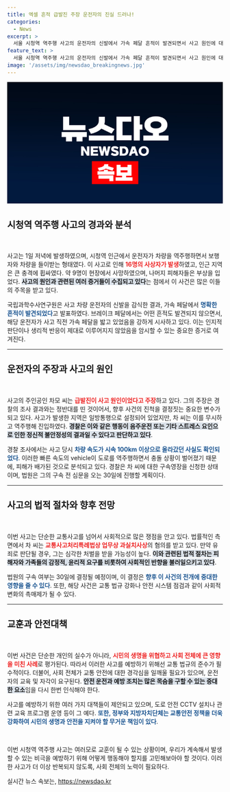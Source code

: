 ```yaml
---
title: 엑셀 흔적 급발진 주장 운전자의 진실 드러나!
categories:
  - News
excerpt: >
  서울 시청역 역주행 사고의 운전자의 신발에서 가속 페달 흔적이 발견되면서 사고 원인에 대한 논란이 재점화됐다. 16명의 사상자를 낸 이번 사건, 운전자는 급발진을 주장하지만, 경찰은 과실을 확인하고 구속을 추진 중이다. 클릭해 더 자세한 내용을 확인하세요!
feature_text: >
  서울 시청역 역주행 사고의 운전자의 신발에서 가속 페달 흔적이 발견되면서 사고 원인에 대한 논란이 재점화됐다. 16명의 사상자를 낸 이번 사건, 운전자는 급발진을 주장하지만, 경찰은 과실을 확인하고 구속을 추진 중이다. 클릭해 더 자세한 내용을 확인하세요!
image: '/assets/img/newsdao_breakingnews.jpg'
---
```


<p><img src="/assets/img/newsdao_breakingnews.jpg" alt="flaretime 속보" /></p>

<h2 data-ke-size="size26">시청역 역주행 사고의 경과와 분석</h2>

<p data-ke-size="size16">&nbsp;</p>

<p>사고는 1일 저녁에 발생하였으며, 시청역 인근에서 운전자가 차량을 역주행하면서 보행자와 차량을 들이받는 형태였다. 이 사고로 인해 <b><span style="color: #ee2323;">16명의 사상자가 발생</span></b>하였고, 인근 지역은 큰 충격에 휩싸였다. 약 9명이 현장에서 사망하였으며, 나머지 피해자들은 부상을 입었다. <b><span style="background-color: #21538527;">사고의 원인과 관련된 여러 증거들이 수집되고 있다</span></b>는 점에서 이 사건은 많은 이들의 주목을 받고 있다. </p>

<p>국립과학수사연구원은 사고 차량 운전자의 신발을 감식한 결과, 가속 페달에서 <b><span style="color: #1a5490;">명확한 흔적이 발견되었다</span></b>고 발표하였다. 브레이크 페달에서는 어떤 흔적도 발견되지 않으면서, 해당 운전자가 사고 직전 가속 페달을 밟고 있었음을 강하게 시사하고 있다. 이는 인지적 판단이나 생리적 반응이 제대로 이루어지지 않았음을 암시할 수 있는 중요한 증거로 여겨진다. </p>

<hr>

<h2 data-ke-size="size26">운전자의 주장과 사고의 원인</h2>

<p data-ke-size="size16">&nbsp;</p>

<p>사고의 주인공인 차모 씨는 <b><span style="color: #ee2323;">급발진이 사고 원인이었다고 주장</span></b>하고 있다. 그의 주장은 경찰의 조사 결과와는 정반대를 띤 것이어서, 향후 사건의 진척을 결정짓는 중요한 변수가 되고 있다. 사고가 발생한 지역은 일방통행으로 설정되어 있었지만, 차 씨는 이를 무시하고 역주행해 진입하였다. <b><span style="background-color: #21538527;">경찰은 이와 같은 행동이 음주운전 또는 기타 스트레스 요인으로 인한 정신적 불안정성의 결과일 수 있다고 판단하고 있다</span></b>.</p>

<p>경찰 조사에서는 사고 당시 <b><span style="color: #1a5490;">차량 속도가 시속 100km 이상으로 올라갔던 사실도 확인되었다</span></b>. 이러한 빠른 속도의 vehicle이 도로를 역주행하면서 충돌 상황이 벌어졌기 때문에, 피해가 배가된 것으로 분석되고 있다. 경찰은 차 씨에 대한 구속영장을 신청한 상태이며, 법원은 그의 구속 전 심문을 오는 30일에 진행할 계획이다. </p>

<hr>

<h2 data-ke-size="size26">사고의 법적 절차와 향후 전망</h2>

<p data-ke-size="size16">&nbsp;</p>

<p>이번 사고는 단순한 교통사고를 넘어서 사회적으로 많은 쟁점을 안고 있다. 법률적인 측면에서 차 씨는 <b><span style="color: #ee2323;">교통사고처리특례법상 업무상 과실치사상</span></b>의 혐의를 받고 있다. 만약 유죄로 판단될 경우, 그는 심각한 처벌을 받을 가능성이 높다. <b><span style="background-color: #21538527;">이와 관련된 법적 절차는 피해자와 가족들의 감정적, 윤리적 요구를 비롯하여 사회적인 반향을 불러일으키고 있다</span></b>.</p>

<p>법원의 구속 여부는 30일에 결정될 예정이며, 이 결정은 <b><span style="color: #1a5490;">향후 이 사건의 전개에 중대한 영향을 줄 수 있다</span></b>. 또한, 해당 사건은 교통 법규 강화나 안전 시스템 점검과 같이 사회적 변화의 촉매제가 될 수 있다. </p>

<hr>

<h2 data-ke-size="size26">교훈과 안전대책</h2>

<p data-ke-size="size16">&nbsp;</p>

<p>이번 사건은 단순한 개인의 실수가 아니라, <b><span style="color: #ee2323;">시민의 생명을 위협하고 사회 전체에 큰 영향을 미친 사례</span></b>로 평가된다. 따라서 이러한 사고를 예방하기 위해선 교통 법규의 준수가 필수적이다. 더불어, 사회 전체가 교통 안전에 대한 경각심을 일깨울 필요가 있으며, 운전자의 교육 및 자각이 요구된다. <b><span style="background-color: #21538527;">안전 운전과 예방 조치는 많은 목숨을 구할 수 있는 중대한 요소</span></b>임을 다시 한번 인식해야 한다.</p>

<p>사고를 예방하기 위한 여러 가지 대책들이 제안되고 있으며, 도로 안전 CCTV 설치나 관련 교육 프로그램 운영 등이 그 예다. <b><span style="color: #1a5490;">또한, 정부와 지방자치단체는 교통안전 정책을 더욱 강화하여 시민의 생명과 안전을 지켜야 할 무거운 책임이 있다</span></b>. </p>

<p data-ke-size="size16">&nbsp;</p>

<p>이번 시청역 역주행 사고는 여러모로 교훈이 될 수 있는 상황이며, 우리가 계속해서 발생할 수 있는 비극을 예방하기 위해 어떻게 행동해야 할지를 고민해보아야 할 것이다. 이러한 사고가 더 이상 반복되지 않도록, 사회 전체의 노력이 필요하다.</p>
실시간 뉴스 속보는, <a href="https://newsdao.kr" rel="dofollow">https://newsdao.kr</a>


